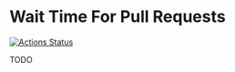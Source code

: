 # Wait Time For Pull Requests

[![Actions Status](https://github.com/rafasf/wait-time-pull-requests/workflows/CI/badge.svg)](https://github.com/rafasf/wait-time-pull-requests/actions)

TODO
